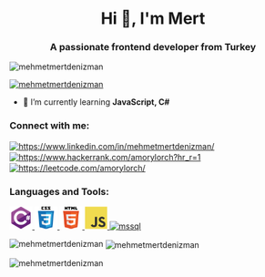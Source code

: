 <h1 align="center">Hi 👋, I'm Mert</h1>
<h3 align="center">A passionate frontend developer from Turkey</h3>

<p align="left"> <img src="https://komarev.com/ghpvc/?username=mehmetmertdenizman&label=Profile%20views&color=0e75b6&style=flat" alt="mehmetmertdenizman" /> </p>

<p align="left"> <a href="https://github.com/ryo-ma/github-profile-trophy"><img src="https://github-profile-trophy.vercel.app/?username=mehmetmertdenizman" alt="mehmetmertdenizman" /></a> </p>

- 🌱 I’m currently learning **JavaScript, C#**

<h3 align="left">Connect with me:</h3>
<p align="left">
<a href="https://linkedin.com/in/https://www.linkedin.com/in/mehmetmertdenizman/" target="blank"><img align="center" src="https://raw.githubusercontent.com/rahuldkjain/github-profile-readme-generator/master/src/images/icons/Social/linked-in-alt.svg" alt="https://www.linkedin.com/in/mehmetmertdenizman/" height="30" width="40" /></a>
<a href="https://www.hackerrank.com/https://www.hackerrank.com/amorylorch?hr_r=1" target="blank"><img align="center" src="https://raw.githubusercontent.com/rahuldkjain/github-profile-readme-generator/master/src/images/icons/Social/hackerrank.svg" alt="https://www.hackerrank.com/amorylorch?hr_r=1" height="30" width="40" /></a>
<a href="https://www.leetcode.com/https://leetcode.com/amorylorch/" target="blank"><img align="center" src="https://raw.githubusercontent.com/rahuldkjain/github-profile-readme-generator/master/src/images/icons/Social/leet-code.svg" alt="https://leetcode.com/amorylorch/" height="30" width="40" /></a>
</p>

<h3 align="left">Languages and Tools:</h3>
<p align="left"> <a href="https://www.w3schools.com/cs/" target="_blank" rel="noreferrer"> <img src="https://raw.githubusercontent.com/devicons/devicon/master/icons/csharp/csharp-original.svg" alt="csharp" width="40" height="40"/> </a> <a href="https://www.w3schools.com/css/" target="_blank" rel="noreferrer"> <img src="https://raw.githubusercontent.com/devicons/devicon/master/icons/css3/css3-original-wordmark.svg" alt="css3" width="40" height="40"/> </a> <a href="https://www.w3.org/html/" target="_blank" rel="noreferrer"> <img src="https://raw.githubusercontent.com/devicons/devicon/master/icons/html5/html5-original-wordmark.svg" alt="html5" width="40" height="40"/> </a> <a href="https://developer.mozilla.org/en-US/docs/Web/JavaScript" target="_blank" rel="noreferrer"> <img src="https://raw.githubusercontent.com/devicons/devicon/master/icons/javascript/javascript-original.svg" alt="javascript" width="40" height="40"/> </a> <a href="https://www.microsoft.com/en-us/sql-server" target="_blank" rel="noreferrer"> <img src="https://www.svgrepo.com/show/303229/microsoft-sql-server-logo.svg" alt="mssql" width="40" height="40"/> </a> </p>

<p><img align="left" src="https://github-readme-stats.vercel.app/api/top-langs?username=mehmetmertdenizman&show_icons=true&locale=en&layout=compact" alt="mehmetmertdenizman" /></p>

<p>&nbsp;<img align="center" src="https://github-readme-stats.vercel.app/api?username=mehmetmertdenizman&show_icons=true&locale=en" alt="mehmetmertdenizman" /></p>

<p><img align="center" src="https://github-readme-streak-stats.herokuapp.com/?user=mehmetmertdenizman&" alt="mehmetmertdenizman" /></p>
